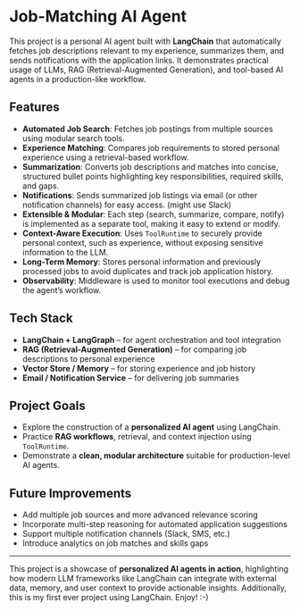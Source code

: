 # Job-Matching AI Agent

This project is a personal AI agent built with **LangChain** that automatically fetches job descriptions relevant to my experience, summarizes them, and sends notifications with the application links. It demonstrates practical usage of LLMs, RAG (Retrieval-Augmented Generation), and tool-based AI agents in a production-like workflow.

## Features

- **Automated Job Search**: Fetches job postings from multiple sources using modular search tools.
- **Experience Matching**: Compares job requirements to stored personal experience using a retrieval-based workflow.
- **Summarization**: Converts job descriptions and matches into concise, structured bullet points highlighting key responsibilities, required skills, and gaps.
- **Notifications**: Sends summarized job listings via email (or other notification channels) for easy access. (might use Slack)
- **Extensible & Modular**: Each step (search, summarize, compare, notify) is implemented as a separate tool, making it easy to extend or modify.
- **Context-Aware Execution**: Uses `ToolRuntime` to securely provide personal context, such as experience, without exposing sensitive information to the LLM.
- **Long-Term Memory**: Stores personal information and previously processed jobs to avoid duplicates and track job application history.
- **Observability**: Middleware is used to monitor tool executions and debug the agent’s workflow.

## Tech Stack

- **LangChain + LangGraph** – for agent orchestration and tool integration  
- **RAG (Retrieval-Augmented Generation)** – for comparing job descriptions to personal experience  
- **Vector Store / Memory** – for storing experience and job history  
- **Email / Notification Service** – for delivering job summaries  

## Project Goals

- Explore the construction of a **personalized AI agent** using LangChain.  
- Practice **RAG workflows**, retrieval, and context injection using `ToolRuntime`.  
- Demonstrate a **clean, modular architecture** suitable for production-level AI agents.  

## Future Improvements

- Add multiple job sources and more advanced relevance scoring  
- Incorporate multi-step reasoning for automated application suggestions  
- Support multiple notification channels (Slack, SMS, etc.)  
- Introduce analytics on job matches and skills gaps  

---

This project is a showcase of **personalized AI agents in action**, highlighting how modern LLM frameworks like LangChain can integrate with external data, memory, and user context to provide actionable insights. Additionally, this is my first ever project using LangChain. Enjoy! :-) 
